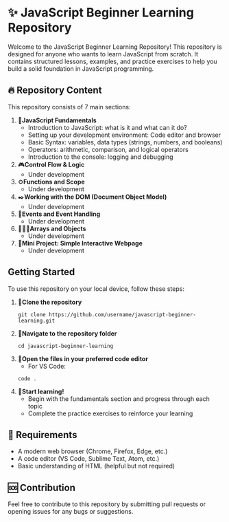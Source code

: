 
# ✨ JavaScript Beginner Learning Repository
Welcome to the JavaScript Beginner Learning Repository! This repository is designed for anyone who wants to learn JavaScript from scratch. It contains structured lessons, examples, and practice exercises to help you build a solid foundation in JavaScript programming.

## 🔥 Repository Content
This repository consists of 7 main sections:
1. 📑**JavaScript Fundamentals**
   - Introduction to JavaScript: what is it and what can it do?
   - Setting up your development environment: Code editor and browser
   - Basic Syntax: variables, data types (strings, numbers, and booleans)
   - Operators: arithmetic, comparison, and logical operators
   - Introduction to the console: logging and debugging
2. 🎮**Control Flow & Logic**
   - Under development
3. ⚙️**Functions and Scope**
   - Under development
4. ✒️**Working with the DOM (Document Object Model)**
   - Under development
5. 📝**Events and Event Handling**
   - Under development
6. 🧑‍🤝‍🧑**Arrays and Objects**
   - Under development
7. 🤖**Mini Project: Simple Interactive Webpage**
   - Under development

## Getting Started
To use this repository on your local device, follow these steps:
1. 🤼**Clone the repository**
   ```
   git clone https://github.com/username/javascript-beginner-learning.git
   ```
2. 📲**Navigate to the repository folder**
   ```
   cd javascript-beginner-learning
   ```
3. 📖**Open the files in your preferred code editor**
   - For VS Code:
   ```
   code .
   ```
4. 🏁**Start learning!**
   - Begin with the fundamentals section and progress through each topic
   - Complete the practice exercises to reinforce your learning
   
## 📌 Requirements
- A modern web browser (Chrome, Firefox, Edge, etc.)
- A code editor (VS Code, Sublime Text, Atom, etc.)
- Basic understanding of HTML (helpful but not required)

## 🆘 Contribution
Feel free to contribute to this repository by submitting pull requests or opening issues for any bugs or suggestions.


